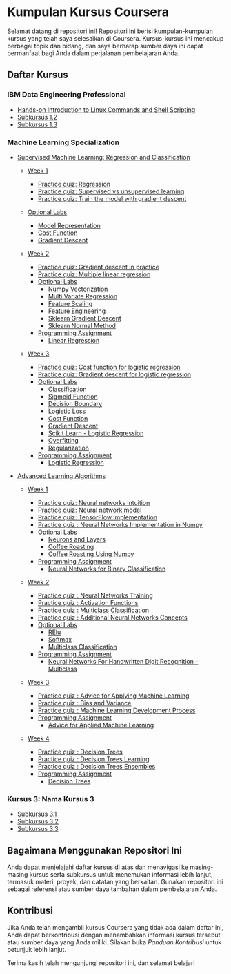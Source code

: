 # Kumpulan Kursus Coursera

Selamat datang di repositori ini! Repositori ini berisi kumpulan-kumpulan kursus yang telah saya selesaikan di Coursera. Kursus-kursus ini mencakup berbagai topik dan bidang, dan saya berharap sumber daya ini dapat bermanfaat bagi Anda dalam perjalanan pembelajaran Anda.

## Daftar Kursus

### IBM Data Engineering Professional
- [Hands-on Introduction to Linux Commands and Shell Scripting](https://github.com/rzladitya/Coursera/tree/07376f501431363556d1ce74761c909375ba28b4/IBM%20Data%20Engineering%20Professional/hands-on-introduction-to-linux-commands-and-shell-scripting)
- [Subkursus 1.2](link_ke_subkursus1.2)
- [Subkursus 1.3](link_ke_subkursus1.3)

### Machine Learning Specialization
- [Supervised Machine Learning: Regression and Classification](https://www.coursera.org/learn/machine-learning?specialization=machine-learning-introduction)
  - [Week 1](https://github.com/rzladitya/Coursera/tree/dff4063e201eb40d96bc89575f8a864248ddfc8d/Machine-Learning-Specialization-Coursera/C1%20-%20Supervised%20Machine%20Learning%20-%20Regression%20and%20Classification/week1)
    - [Practice quiz: Regression](https://github.com/rzladitya/Coursera/tree/32d79317343e7747ed0262e1e369deaf88fa7819/Machine-Learning-Specialization-Coursera/C1%20-%20Supervised%20Machine%20Learning%20-%20Regression%20and%20Classification/week1/Practice%20quiz%20-%20Regression)
    - [Practice quiz: Supervised vs unsupervised learning](https://github.com/rzladitya/Coursera/tree/dff4063e201eb40d96bc89575f8a864248ddfc8d/Machine-Learning-Specialization-Coursera/C1%20-%20Supervised%20Machine%20Learning%20-%20Regression%20and%20Classification/week1/Practice%20quiz%20-%20Supervised%20vs%20unsupervised%20learning)
    - [Practice quiz: Train the model with gradient descent](https://github.com/rzladitya/Coursera/tree/dff4063e201eb40d96bc89575f8a864248ddfc8d/Machine-Learning-Specialization-Coursera/C1%20-%20Supervised%20Machine%20Learning%20-%20Regression%20and%20Classification/week1/Practice%20quiz%20-%20Train%20the%20model%20with%20gradient%20descent)
  - [Optional Labs](https://github.com/rzladitya/Coursera/tree/dff4063e201eb40d96bc89575f8a864248ddfc8d/Machine-Learning-Specialization-Coursera/C1%20-%20Supervised%20Machine%20Learning%20-%20Regression%20and%20Classification/week1/Optional%20Labs)
    - [Model Representation](https://github.com/rzladitya/Coursera/blob/dff4063e201eb40d96bc89575f8a864248ddfc8d/Machine-Learning-Specialization-Coursera/C1%20-%20Supervised%20Machine%20Learning%20-%20Regression%20and%20Classification/week1/Optional%20Labs/C1_W1_Lab03_Model_Representation_Soln.ipynb)
    - [Cost Function](https://github.com/rzladitya/Coursera/blob/dff4063e201eb40d96bc89575f8a864248ddfc8d/Machine-Learning-Specialization-Coursera/C1%20-%20Supervised%20Machine%20Learning%20-%20Regression%20and%20Classification/week1/Optional%20Labs/C1_W1_Lab04_Cost_function_Soln.ipynb)
    - [Gradient Descent](https://github.com/rzladitya/Coursera/blob/dff4063e201eb40d96bc89575f8a864248ddfc8d/Machine-Learning-Specialization-Coursera/C1%20-%20Supervised%20Machine%20Learning%20-%20Regression%20and%20Classification/week1/Optional%20Labs/C1_W1_Lab05_Gradient_Descent_Soln.ipynb)
   
  - [Week 2]() 
  
      - [Practice quiz: Gradient descent in practice]()
      - [Practice quiz: Multiple linear regression]()
      - [Optional Labs]()
        - [Numpy Vectorization]()
        - [Multi Variate Regression]()
        - [Feature Scaling]()
        - [Feature Engineering]()
        - [Sklearn Gradient Descent]()
        - [Sklearn Normal Method]()
      - [Programming Assignment]()
        - [Linear Regression]()
       
  - [Week 3]()
  
      - [Practice quiz: Cost function for logistic regression]()
      - [Practice quiz: Gradient descent for logistic regression]()
      - [Optional Labs]()
          - [Classification]()
          - [Sigmoid Function]()
          - [Decision Boundary]()
          - [Logistic Loss]()
          - [Cost Function]()
          - [Gradient Descent]()
          - [Scikit Learn - Logistic Regression]()
          - [Overfitting]()
          - [Regularization]()
      - [Programming Assignment]()
        - [Logistic Regression]()

          
- [Advanced Learning Algorithms](https://www.coursera.org/learn/advanced-learning-algorithms?specialization=machine-learning-introduction)
  - [Week 1]()
    - [Practice quiz: Neural networks intuition]()
    - [Practice quiz: Neural network model]()
    - [Practice quiz: TensorFlow implementation]()
    - [Practice quiz : Neural Networks Implementation in Numpy]()
    - [Optional Labs]()
      - [Neurons and Layers]()
      - [Coffee Roasting]()
      - [Coffee Roasting Using Numpy]()
    - [Programming Assignment]()
      - [Neural Networks for Binary Classification]()

  - [Week 2]()
      - [Practice quiz : Neural Networks Training]()
      - [Practice quiz : Activation Functions]()
      - [Practice quiz : Multiclass Classification]()
      - [Practice quiz : Additional Neural Networks Concepts]()
      - [Optional Labs]()
          - [RElu]()
          - [Softmax]()
          - [Multiclass Classification]()
      - [Programming Assignment]()
        - [Neural Networks For Handwritten Digit Recognition - Multiclass]()
  
  - [Week 3]()
      - [Practice quiz : Advice for Applying Machine Learning]()    
      - [Practice quiz : Bias and Variance]()
      - [Practice quiz : Machine Learning Development Process]()
      - [Programming Assignment]()
          - [Advice for Applied Machine Learning]()
  
  - [Week 4]()
      - [Practice quiz : Decision Trees]()
      - [Practice quiz : Decision Trees Learning]()
      - [Practice quiz : Decision Trees Ensembles]()
      - [Programming Assignment]()
          - [Decision Trees]()
  
### Kursus 3: Nama Kursus 3
- [Subkursus 3.1](link_ke_subkursus3.1)
- [Subkursus 3.2](link_ke_subkursus3.2)
- [Subkursus 3.3](link_ke_subkursus3.3)

## Bagaimana Menggunakan Repositori Ini

Anda dapat menjelajahi daftar kursus di atas dan menavigasi ke masing-masing kursus serta subkursus untuk menemukan informasi lebih lanjut, termasuk materi, proyek, dan catatan yang berkaitan. Gunakan repositori ini sebagai referensi atau sumber daya tambahan dalam pembelajaran Anda.

## Kontribusi

Jika Anda telah mengambil kursus Coursera yang tidak ada dalam daftar ini, Anda dapat berkontribusi dengan menambahkan informasi kursus tersebut atau sumber daya yang Anda miliki. Silakan buka _Panduan Kontribusi_ untuk petunjuk lebih lanjut.

Terima kasih telah mengunjungi repositori ini, dan selamat belajar!
